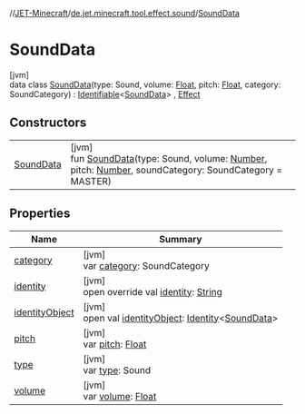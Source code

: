 //[JET-Minecraft](../../../index.md)/[de.jet.minecraft.tool.effect.sound](../index.md)/[SoundData](index.md)

# SoundData

[jvm]\
data class [SoundData](index.md)(type: Sound, volume: [Float](https://kotlinlang.org/api/latest/jvm/stdlib/kotlin/-float/index.html), pitch: [Float](https://kotlinlang.org/api/latest/jvm/stdlib/kotlin/-float/index.html), category: SoundCategory) : [Identifiable](../../../../JET-Native/-j-e-t--native/de.jet.library.tool.smart.identification/-identifiable/index.md)&lt;[SoundData](index.md)&gt; , [Effect](../../de.jet.minecraft.tool.effect/-effect/index.md)

## Constructors

| | |
|---|---|
| [SoundData](-sound-data.md) | [jvm]<br>fun [SoundData](-sound-data.md)(type: Sound, volume: [Number](https://kotlinlang.org/api/latest/jvm/stdlib/kotlin/-number/index.html), pitch: [Number](https://kotlinlang.org/api/latest/jvm/stdlib/kotlin/-number/index.html), soundCategory: SoundCategory = MASTER) |

## Properties

| Name | Summary |
|---|---|
| [category](category.md) | [jvm]<br>var [category](category.md): SoundCategory |
| [identity](identity.md) | [jvm]<br>open override val [identity](identity.md): [String](https://kotlinlang.org/api/latest/jvm/stdlib/kotlin/-string/index.html) |
| [identityObject](../../de.jet.minecraft.tool.timing.cooldown/-cooldown/index.md#-527806782%2FProperties%2F-726029290) | [jvm]<br>open val [identityObject](../../de.jet.minecraft.tool.timing.cooldown/-cooldown/index.md#-527806782%2FProperties%2F-726029290): [Identity](../../../../JET-Native/-j-e-t--native/de.jet.library.tool.smart.identification/-identity/index.md)&lt;[SoundData](index.md)&gt; |
| [pitch](pitch.md) | [jvm]<br>var [pitch](pitch.md): [Float](https://kotlinlang.org/api/latest/jvm/stdlib/kotlin/-float/index.html) |
| [type](type.md) | [jvm]<br>var [type](type.md): Sound |
| [volume](volume.md) | [jvm]<br>var [volume](volume.md): [Float](https://kotlinlang.org/api/latest/jvm/stdlib/kotlin/-float/index.html) |
